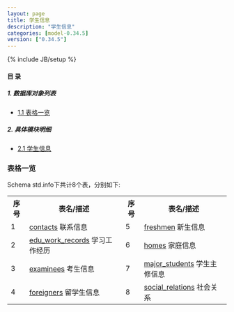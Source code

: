 ```yaml
---
layout: page
title: 学生信息 
description: "学生信息"
categories: [model-0.34.5]
version: ["0.34.5"]
---
```

{% include JB/setup %}

#### 目 录

##### 1. 数据库对象列表
  * [1.1 表格一览](index.html#表格一览)

##### 2. 具体模块明细
* [2.1 学生信息](/model/std/info/misc.html)

### 表格一览
Schema std.info下共计8个表，分别如下:

<table class="table table-bordered table-striped table-condensed">
  <tr>
    <th class="info_header text-center">序号</th>
    <th class="info_header">表名/描述</th>
    <th class="info_header text-center">序号</th>
    <th class="info_header">表名/描述</th>
  </tr>
  <tr>
    <td>1</td>
    <td><a href="/model/std/info/misc.html#表格-contacts-联系信息">contacts</a> 联系信息</td>
    <td>5</td>
    <td><a href="/model/std/info/misc.html#表格-freshmen-新生信息">freshmen</a> 新生信息</td>
  </tr>
  <tr>
    <td>2</td>
    <td><a href="/model/std/info/misc.html#表格-edu_work_records-学习工作经历">edu_work_records</a> 学习工作经历</td>
    <td>6</td>
    <td><a href="/model/std/info/misc.html#表格-homes-家庭信息">homes</a> 家庭信息</td>
  </tr>
  <tr>
    <td>3</td>
    <td><a href="/model/std/info/misc.html#表格-examinees-考生信息">examinees</a> 考生信息</td>
    <td>7</td>
    <td><a href="/model/std/info/misc.html#表格-major_students-学生主修信息">major_students</a> 学生主修信息</td>
  </tr>
  <tr>
    <td>4</td>
    <td><a href="/model/std/info/misc.html#表格-foreigners-留学生信息">foreigners</a> 留学生信息</td>
    <td>8</td>
    <td><a href="/model/std/info/misc.html#表格-social_relations-社会关系">social_relations</a> 社会关系</td>
  </tr>
</table>

